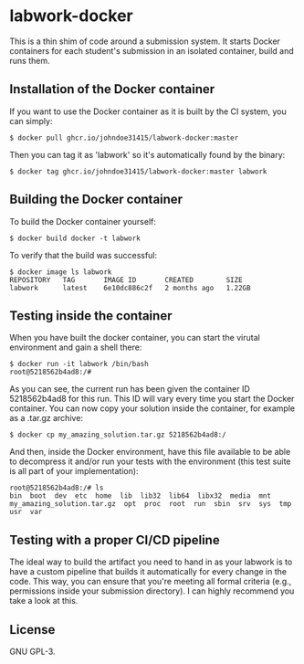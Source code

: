 # labwork-docker
This is a thin shim of code around a submission system. It starts Docker
containers for each student's submission in an isolated container, build and
runs them.

## Installation of the Docker container
If you want to use the Docker container as it is built by the CI system, you can simply:

```
$ docker pull ghcr.io/johndoe31415/labwork-docker:master
```

Then you can tag it as 'labwork' so it's automatically found by the binary:

```
$ docker tag ghcr.io/johndoe31415/labwork-docker:master labwork
```

## Building the Docker container
To build the Docker container yourself:

```
$ docker build docker -t labwork
```

To verify that the build was successful:

```
$ docker image ls labwork
REPOSITORY   TAG       IMAGE ID       CREATED        SIZE
labwork      latest    6e10dc886c2f   2 months ago   1.22GB
```

## Testing inside the container
When you have built the docker container, you can start the virutal environment
and gain a shell there:

```
$ docker run -it labwork /bin/bash
root@5218562b4ad8:/#
```

As you can see, the current run has been given the container ID 5218562b4ad8
for this run. This ID will vary every time you start the Docker container. You
can now copy your solution inside the container, for example as a .tar.gz
archive:

```
$ docker cp my_amazing_solution.tar.gz 5218562b4ad8:/
```

And then, inside the Docker environment, have this file available to be able to
decompress it and/or run your tests with the environment (this test suite is
all part of your implementation):

```
root@5218562b4ad8:/# ls
bin  boot  dev  etc  home  lib  lib32  lib64  libx32  media  mnt  my_amazing_solution.tar.gz  opt  proc  root  run  sbin  srv  sys  tmp  usr  var
```

## Testing with a proper CI/CD pipeline
The ideal way to build the artifact you need to hand in as your labwork is to
have a custom pipeline that builds it automatically for every change in the
code. This way, you can ensure that you're meeting all formal criteria (e.g.,
permissions inside your submission directory). I can highly recommend you take
a look at this. 

## License
GNU GPL-3.
